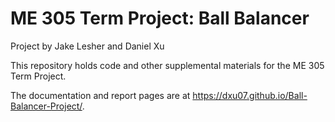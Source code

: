 # ME 305 Term Project: Ball Balancer
Project by Jake Lesher and Daniel Xu

This repository holds code and other supplemental materials for the ME 305 Term Project.

The documentation and report pages are at <https://dxu07.github.io/Ball-Balancer-Project/>.
